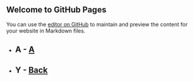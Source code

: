 ## Welcome to GitHub Pages

You can use the [editor on GitHub](https://github.com/samuelbetio/alphabet.file/edit/master/A/B/C/D/E/F/G/H/I/J/K/L/M/N/O/P/Q/R/S/T/U/V/W/X/Y/Z/README.md) to maintain and preview the content for your website in Markdown files.

- ## **A** - [A](../../../../../../../../../../../../../../../../../../../../../../../../../../README.md)

- ## **Y** - [Back](../README.md)

